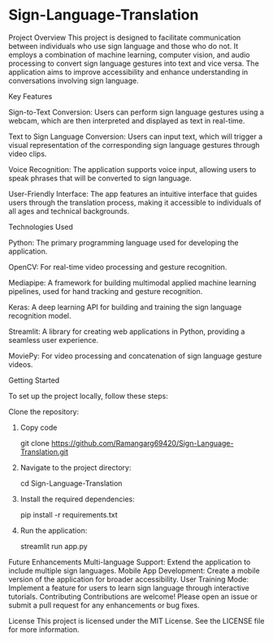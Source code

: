 # Sign-Language-Translation
Project Overview
This project is designed to facilitate communication between individuals who use sign language and those who do not. It employs a combination of machine learning, computer vision, and audio processing to convert sign language gestures into text and vice versa. The application aims to improve accessibility and enhance understanding in conversations involving sign language.

Key Features 

Sign-to-Text Conversion: Users can perform sign language gestures using a webcam, which are then interpreted and displayed as text in real-time.

Text to Sign Language Conversion: Users can input text, which will trigger a visual representation of the corresponding sign language gestures through video clips.

Voice Recognition: The application supports voice input, allowing users to speak phrases that will be converted to sign language.

User-Friendly Interface: The app features an intuitive interface that guides users through the translation process, making it accessible to individuals of all ages and technical backgrounds.

Technologies Used

Python: The primary programming language used for developing the application.

OpenCV: For real-time video processing and gesture recognition.

Mediapipe: A framework for building multimodal applied machine learning pipelines, used for hand tracking and gesture recognition.

Keras: A deep learning API for building and training the sign language recognition model.

Streamlit: A library for creating web applications in Python, providing a seamless user experience.

MoviePy: For video processing and concatenation of sign language gesture videos.

Getting Started

To set up the project locally, follow these steps:

Clone the repository:

1. Copy code

    git clone https://github.com/Ramangarg69420/Sign-Language-Translation.git

2. Navigate to the project directory:

    cd Sign-Language-Translation

3. Install the required dependencies:

    pip install -r requirements.txt

4. Run the application:

    streamlit run app.py

Future Enhancements
Multi-language Support: Extend the application to include multiple sign languages.
Mobile App Development: Create a mobile version of the application for broader accessibility.
User Training Mode: Implement a feature for users to learn sign language through interactive tutorials.
Contributing
Contributions are welcome! Please open an issue or submit a pull request for any enhancements or bug fixes.

License
This project is licensed under the MIT License. See the LICENSE file for more information.
